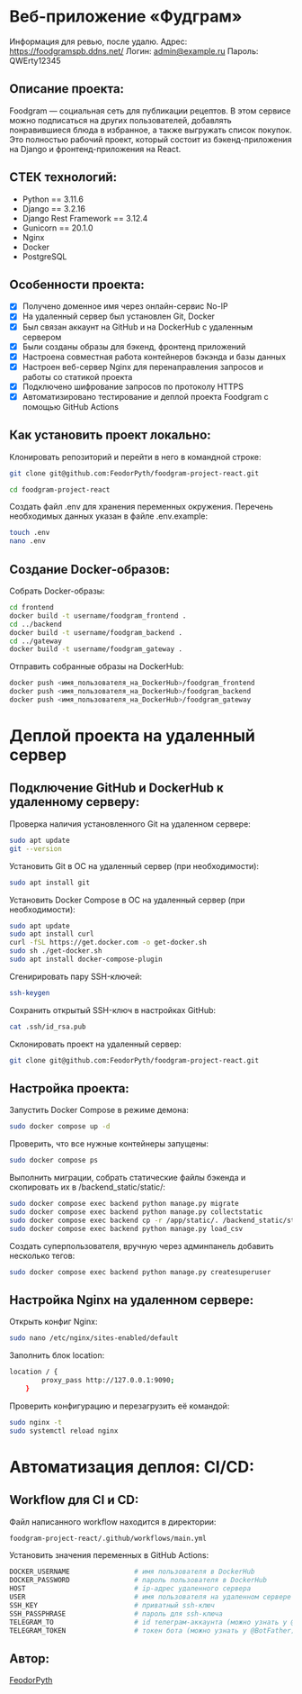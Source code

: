 # Веб-приложение «Фудграм»
Информация для ревью, после удалю.
Адрес: https://foodgramspb.ddns.net/
Логин: admin@example.ru
Пароль: QWErty12345

## Описание проекта:
Foodgram — социальная сеть для публикации рецептов. В этом сервисе можно подписаться на других пользователей, добавлять понравившиеся блюда в избранное, а также выгружать список покупок.
Это полностью рабочий проект, который состоит из бэкенд-приложения на Django и фронтенд-приложения на React.

## СТЕК технологий:
* Python == 3.11.6
* Django == 3.2.16
* Django Rest Framework == 3.12.4
* Gunicorn == 20.1.0
* Nginx
* Docker
* PostgreSQL

## Особенности проекта:
- [x] Получено доменное имя через онлайн-сервис No-IP
- [x] На удаленный сервер был установлен Git, Docker
- [x] Был связан аккаунт на GitHub и на DockerHub с удаленным сервером
- [x] Были созданы образы для бэкенд, фронтенд приложений
- [x] Настроена совместная работа контейнеров бэкэнда и базы данных
- [x] Настроен веб-сервер Nginx для перенаправления запросов и работы со статикой проекта
- [x] Подключено шифрование запросов по протоколу HTTPS
- [x] Автоматизировано тестирование и деплой проекта Foodgram с помощью GitHub Actions

## Как установить проект локально:
Клонировать репозиторий и перейти в него в командной строке:

```sh
git clone git@github.com:FeodorPyth/foodgram-project-react.git
```

```sh
cd foodgram-project-react
```

Cоздать файл .env для хранения переменных окружения.
Перечень необходимых данных указан в файле .env.example:

```sh
touch .env
nano .env
```

## Создание Docker-образов:
Собрать Docker-образы:

```sh
cd frontend
docker build -t username/foodgram_frontend .
cd ../backend
docker build -t username/foodgram_backend .
cd ../gateway
docker build -t username/foodgram_gateway .
```

Отправить собранные образы на DockerHub:

```sh
docker push <имя_пользователя_на_DockerHub>/foodgram_frontend
docker push <имя_пользователя_на_DockerHub>/foodgram_backend
docker push <имя_пользователя_на_DockerHub>/foodgram_gateway
```

# Деплой проекта на удаленный сервер
## Подключение GitHub и DockerHub к удаленному серверу:
Проверка наличия установленного Git на удаленном сервере:

```sh
sudo apt update
git --version
```

Установить Git в ОС на удаленный сервер (при необходимости):

```sh
sudo apt install git
```

Установить Docker Compose в ОС на удаленный сервер (при необходимости):

```sh
sudo apt update
sudo apt install curl
curl -fSL https://get.docker.com -o get-docker.sh
sudo sh ./get-docker.sh
sudo apt install docker-compose-plugin
```

Сгенирировать пару SSH-ключей:

```sh
ssh-keygen
```

Сохранить открытый SSH-ключ в настройках GitHub:

```sh
cat .ssh/id_rsa.pub
```

Склонировать проект на удаленный сервер:

```sh
git clone git@github.com:FeodorPyth/foodgram-project-react.git
```

## Настройка проекта:
Запустить Docker Compose в режиме демона:

```sh
sudo docker compose up -d
```

Проверить, что все нужные контейнеры запущены:

```sh
sudo docker compose ps
```

Выполнить миграции, собрать статические файлы бэкенда и скопировать их в /backend_static/static/:

```sh
sudo docker compose exec backend python manage.py migrate
sudo docker compose exec backend python manage.py collectstatic
sudo docker compose exec backend cp -r /app/static/. /backend_static/static
sudo docker compose exec backend python manage.py load_csv
```

Создать суперпользователя, вручную через админпанель добавить несколько тегов:

```sh
sudo docker compose exec backend python manage.py createsuperuser
```

## Настройка Nginx на удаленном сервере:
Открыть конфиг Nginx:

```sh
sudo nano /etc/nginx/sites-enabled/default
```

Заполнить блок location:

```sh
location / {
        proxy_pass http://127.0.0.1:9090;
    }
```

Проверить конфигурацию и перезагрузить её командой:

```sh
sudo nginx -t
sudo systemctl reload nginx
```

# Автоматизация деплоя: CI/CD:
## Workflow для CI и CD:
Файл написанного workflow находится в директории:

```sh
foodgram-project-react/.github/workflows/main.yml
```

Установить значения переменных в GitHub Actions:

```sh
DOCKER_USERNAME                # имя пользователя в DockerHub
DOCKER_PASSWORD                # пароль пользователя в DockerHub
HOST                           # ip-адрес удаленного сервера
USER                           # имя пользователя на удаленном сервере
SSH_KEY                        # приватный ssh-ключ
SSH_PASSPHRASE                 # пароль для ssh-ключа
TELEGRAM_TO                    # id телеграм-аккаунта (можно узнать у @userinfobot)
TELEGRAM_TOKEN                 # токен бота (можно узнать у @BotFather)
```

## Автор:
[FeodorPyth](https://github.com/FeodorPyth)
